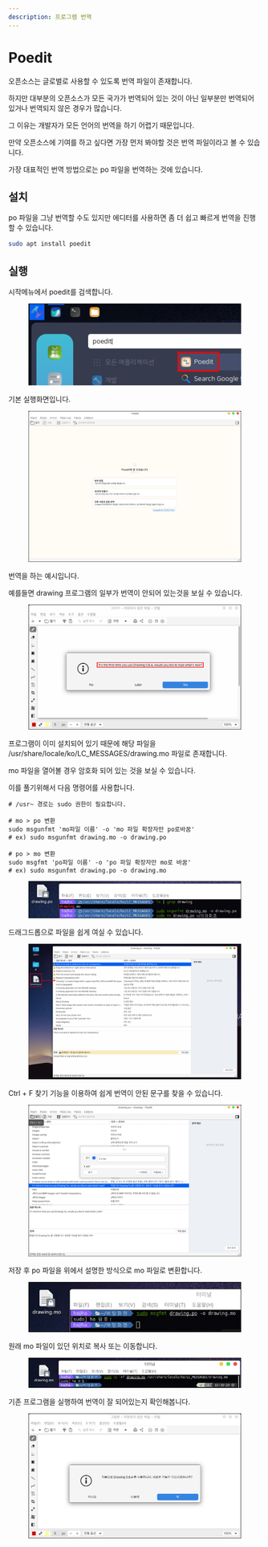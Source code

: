 ```yaml
---
description: 프로그램 번역
---
```


# Poedit

오픈소스는 글로벌로 사용할 수 있도록 번역 파일이 존재합니다.

하지만 대부분의 오픈소스가 모든 국가가 번역되어 있는 것이 아닌 일부분만 번역되어 있거나 번역되지 않은 경우가 많습니다.

그 이유는 개발자가 모든 언어의 번역을 하기 어렵기 때문입니다.

만약 오픈소스에 기여를 하고 싶다면 가장 먼저 봐야할 것은 번역 파일이라고 볼 수 있습니다.

가장 대표적인 번역 방법으로는 po 파일을 번역하는 것에 있습니다.

## 설치

po 파일을 그냥 번역할 수도 있지만 에디터를 사용하면 좀 더 쉽고 빠르게 번역을 진행할 수 있습니다.

```bash
sudo apt install poedit
```

## 실행

시작메뉴에서 poedit를 검색합니다.

<figure><img src="../.gitbook/assets/poedit_001.png" alt=""><figcaption></figcaption></figure>

기본 실행화면입니다.

<figure><img src="../.gitbook/assets/poedit_002.png" alt=""><figcaption></figcaption></figure>

번역을 하는 예시입니다.

예를들면 drawing 프로그램의 일부가 번역이 안되어 있는것을 보실 수 있습니다.

<figure><img src="../.gitbook/assets/poedit_003.png" alt=""><figcaption></figcaption></figure>

프로그램이 이미 설치되어 있기 때문에 해당 파일을 /usr/share/locale/ko/LC\_MESSAGES/drawing.mo 파일로 존재합니다.

mo 파일을 열어볼 경우 암호화 되어 있는 것을 보실 수 있습니다.

이를 풀기위해서 다음 명령어를 사용합니다.

```
# /usr~ 경로는 sudo 권한이 필요합니다.

# mo > po 변환
sudo msgunfmt 'mo파일 이름' -o 'mo 파일 확장자만 po로바꿈'
# ex) sudo msgunfmt drawing.mo -o drawing.po

# po > mo 변환
sudo msgfmt 'po파일 이름' -o 'po 파일 확장자만 mo로 바꿈'
# ex) sudo msgunfmt drawing.po -o drawing.mo
```

<figure><img src="../.gitbook/assets/poedit_004.png" alt=""><figcaption></figcaption></figure>

드래그드롭으로 파일을 쉽게 여실 수 있습니다.

<figure><img src="../.gitbook/assets/poedit_005.png" alt=""><figcaption></figcaption></figure>

Ctrl + F 찾기 기능을 이용하여 쉽게 번역이 안된 문구를 찾을 수 있습니다.

<figure><img src="../.gitbook/assets/poedit_006.png" alt=""><figcaption></figcaption></figure>

저장 후 po 파일을 위에서 설명한 방식으로 mo 파일로 변환합니다.

<figure><img src="../.gitbook/assets/poedit_007.png" alt=""><figcaption></figcaption></figure>

원래 mo 파일이 있던 위치로 복사 또는 이동합니다.

<figure><img src="../.gitbook/assets/poedit_008.png" alt=""><figcaption></figcaption></figure>

기존 프로그램을 실행하여 번역이 잘 되어있는지 확인해봅니다.

<figure><img src="../.gitbook/assets/poedit_009.png" alt=""><figcaption></figcaption></figure>
